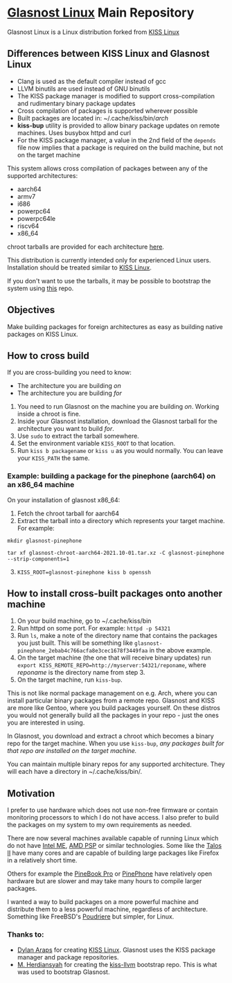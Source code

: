 # [Glasnost Linux](https://www.glasnost.org) Main Repository

Glasnost Linux is a Linux distribution forked from [KISS Linux](https://kisslinux.org/)

## Differences between KISS Linux and Glasnost Linux
 - Clang is used as the default compiler instead of gcc
 - LLVM binutils are used instead of GNU binutils
 - The KISS package manager is modified to support cross-compilation and rudimentary binary package updates
 - Cross compilation of packages is supported wherever possible
 - Built packages are located in: ~/.cache/kiss/bin/_arch_
 - **kiss-bup** utility is provided to allow binary package updates on remote machines. Uses busybox httpd and curl
 - For the KISS package manager, a value in the 2nd field of the `depends` file now implies that a package is required on the build machine, but not on the target machine
 
This system allows cross compilation of packages between any of the supported architectures:
 - aarch64
 - armv7
 - i686
 - powerpc64
 - powerpc64le
 - riscv64
 - x86_64
 
chroot tarballs are provided for each architecture [here](https://github.com/glasnostlinux/glasnost/releases).

This distribution is currently intended only for experienced Linux users. Installation should be treated similar to [KISS Linux](https://kisslinux.org/install).

If you don't want to use the tarballs, it may be possible to bootstrap the system using [this](https://github.com/konimex/kiss-llvm) repo.

## Objectives
Make building packages for foreign architectures as easy as building native packages on KISS Linux.


## How to cross build
If you are cross-building you need to know:
 - The architecture you are building _on_
 - The architecture you are building _for_

1. You need to run Glasnost on the machine you are building _on_.  Working inside a chroot is fine.
2. Inside your Glasnost installation, download the Glasnost tarball for the architecture you want to build _for_.
3. Use `sudo` to extract the tarball somewhere.
4. Set the environment variable `KISS_ROOT` to that location.
5. Run `kiss b packagename` or `kiss u` as you would normally. You can leave your `KISS_PATH` the same.

### Example: building a package for the pinephone (aarch64) on an x86_64 machine
On your installation of glasnost x86_64:
1. Fetch the chroot tarball for aarch64
2. Extract the tarball into a directory which represents your target machine. For example: 

`mkdir glasnost-pinephone`

`tar xf glasnost-chroot-aarch64-2021.10-01.tar.xz -C glasnost-pinephone --strip-components=1`

3. `KISS_ROOT=glasnost-pinephone kiss b openssh`

## How to install cross-built packages onto another machine
1. On your build machine, go to ~/.cache/kiss/bin
2. Run httpd on some port. For example: `httpd -p 54321`
3. Run `ls`, make a note of the directory name that contains the packages you just built. This will be something like `glasnost-pinephone_2ebab4c766acfa8e3cec1678f3449faa` in the above example.
4. On the target machine (the one that will receive binary updates) run `export KISS_REMOTE_REPO=http://myserver:54321/reponame`, where _reponame_ is the directory name from step 3.
5. On the target machine, run `kiss-bup`.

This is not like normal package management on e.g. Arch, where you can install particular binary packages from a remote repo.  Glasnost and KISS are more like Gentoo, where you build packages yourself.  On these distros you would not generally build all the packages in your repo - just the ones you are interested in using. 

In Glasnost, you download and extract a chroot which becomes a binary repo for the target machine.  When you use  `kiss-bup`, _any packages built for that repo are installed on the target machine._

You can maintain multiple binary repos for any supported architecture. They will each have a directory in ~/.cache/kiss/bin/.

## Motivation
I prefer to use hardware which does not use non-free firmware or contain monitoring processors to which I do not have access. I also prefer to build the packages on my system to my own requirements as needed.

There are now several machines available capable of running Linux which do not have [Intel ME](https://en.wikipedia.org/wiki/Intel_Management_Engine), [AMD PSP](https://en.wikipedia.org/wiki/AMD_Platform_Security_Processor) or similar technologies. Some like the [Talos II](https://www.raptorcs.com/TALOSII/) have many cores and are capable of building large packages like Firefox in a relatively short time.

Others for example the [PineBook Pro](https://www.pine64.org/pinebook-pro/) or [PinePhone](https://www.pine64.org/pinephone/) have relatively open hardware but are slower and may take many hours to compile larger packages.


I wanted a way to build packages on a more powerful machine and distribute them to a less powerful machine, regardless of architecture.
Something like FreeBSD's [Poudriere](https://github.com/freebsd/poudriere/wiki) but simpler, for Linux.

### Thanks to:
 - [Dylan Araps](https://github.com/dylanaraps) for creating [KISS Linux](https://k1ss.org). Glasnost uses the KISS package manager and package repositories.
 - [M. Herdiansyah](https://github.com/konimex) for creating the [kiss-llvm](https://github.com/konimex/kiss-llvm) bootstrap repo. This is what was used to bootstrap Glasnost.
